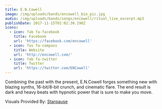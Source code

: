 ```yaml
---
title: E.N.Cowell
image: /img/uploads/bands/encowell_bio_pic.jpg
audio: /img/uploads/bands/songs/encowell/ritual_live_excerpt.mp3
publishDate: 2017-11-15T02:02:30.198Z
icons:
  - icon: fab fa-facebook
    title: Facebook
    url: 'https://facebook.com/encowell'
  - icon: fas fa-compass
    title: Website
    url: 'http://encowell.com/'
  - icon: fab fa-twitter
    title: Twitter
    url: 'https://twitter.com/ENCowell'
---
```

Combining the past with the present, E.N.Cowell forges something new with blazing synths, 16-bit/8-bit crunch, and cinematic flare. The end result is dark and heavy beats with hypnotic power that is sure to make you move.

Visuals Provided By: [Starpause](../../visualists/starpause/)